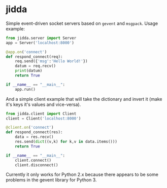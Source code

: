 jidda
=====

Simple event-driven socket servers based on
`gevent` and `msgpack`. Usage example:

```python
from jidda.server import Server
app = Server('localhost:8000')

@app.on('connect')
def respond_connect(req):
    req.send({'msg':'Hello World!'})
    datum = req.recv()
    print(datum)
    return True

if __name__ == "__main__":
    app.run()
```

And a simple client example that will take
the dictionary and invert it (make it's
keys it's values and vice-versa).

```python
from jidda.client import Client
client = Client('localhost:8000')

@client.on('connect')
def respond_connect(res):
    data = res.recv()
    res.send(dict((v,k) for k,v in data.items()))
    return True

if __name__ == "__main__":
    client.connect()
    client.disconnect()
```

Currently it only works for Python 2.x because
there appears to be some problems in the gevent
library for Python 3.
